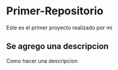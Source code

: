 # Primer-Repositorio
Este es el primer proyecto realizado por mi
## Se agrego una descripcion
Como hacer una descripcion 
